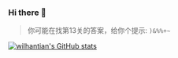 ### Hi there 👋

> 你可能在找第13关的答案，给你个提示: `)&%%+~`

[![wilhantian's GitHub stats](https://github-readme-stats.vercel.app/api?username=wilhantian)](https://github.com/anuraghazra/github-readme-stats)

<!--
**wilhantian/wilhantian** is a ✨ _special_ ✨ repository because its `README.md` (this file) appears on your GitHub profile.

Here are some ideas to get you started:

- 🔭 I’m currently working on ...
- 🌱 I’m currently learning ...
- 👯 I’m looking to collaborate on ...
- 🤔 I’m looking for help with ...
- 💬 Ask me about ...
- 📫 How to reach me: ...
- 😄 Pronouns: ...
- ⚡ Fun fact: ...
-->
